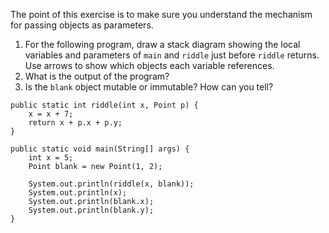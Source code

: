 The point of this exercise is to make sure you understand the mechanism for passing objects as parameters.



1. For the following program, draw a stack diagram showing the local variables and parameters of `main` and `riddle` just before `riddle` returns. Use arrows to show which objects each variable references.
1. What is the output of the program?
1. Is the `blank` object mutable or immutable? How can you tell?



```code
public static int riddle(int x, Point p) {
    x = x + 7;
    return x + p.x + p.y;
}
```

```code
public static void main(String[] args) {
    int x = 5;
    Point blank = new Point(1, 2);

    System.out.println(riddle(x, blank));
    System.out.println(x);
    System.out.println(blank.x);
    System.out.println(blank.y);
}
```